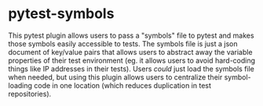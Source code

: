 # pytest-symbols
This pytest plugin allows users to pass a "symbols" file to pytest and makes those symbols easily accessible to tests.  The symbols file is just a json document of key/value pairs that allows users to abstract away the variable properties of their test environment (eg. it allows users to avoid hard-coding things like IP addresses in their tests).  Users *could* just load the symbols file when needed, but using this plugin allows users to centralize their symbol-loading code in one location (which reduces duplication in test repositories).

